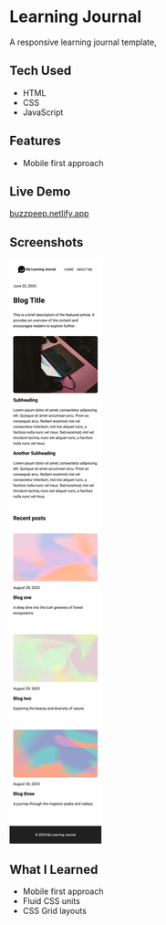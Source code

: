 # Learning Journal

A responsive learning journal template,

## Tech Used

- HTML
- CSS
- JavaScript

## Features

- Mobile first approach

## Live Demo

[buzzpeep.netlify.app](https://buzzpeep.netlify.app/)

## Screenshots

![learning journal screenshot](learningJournal.png)

## What I Learned

- Mobile first approach
- Fluid CSS units
- CSS Grid layouts
